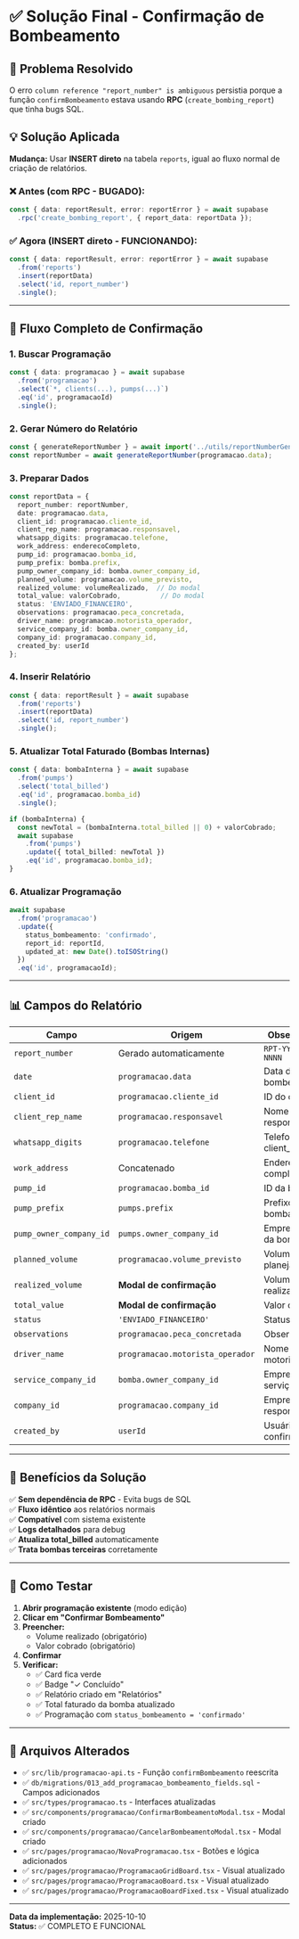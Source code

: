 # ✅ Solução Final - Confirmação de Bombeamento

## 🎯 Problema Resolvido

O erro `column reference "report_number" is ambiguous` persistia porque a função `confirmBombeamento` estava usando **RPC** (`create_bombing_report`) que tinha bugs SQL.

## 💡 Solução Aplicada

**Mudança:** Usar **INSERT direto** na tabela `reports`, igual ao fluxo normal de criação de relatórios.

### ❌ Antes (com RPC - BUGADO):
```typescript
const { data: reportResult, error: reportError } = await supabase
  .rpc('create_bombing_report', { report_data: reportData });
```

### ✅ Agora (INSERT direto - FUNCIONANDO):
```typescript
const { data: reportResult, error: reportError } = await supabase
  .from('reports')
  .insert(reportData)
  .select('id, report_number')
  .single();
```

---

## 🔄 Fluxo Completo de Confirmação

### 1. **Buscar Programação**
```typescript
const { data: programacao } = await supabase
  .from('programacao')
  .select(`*, clients(...), pumps(...)`)
  .eq('id', programacaoId)
  .single();
```

### 2. **Gerar Número do Relatório**
```typescript
const { generateReportNumber } = await import('../utils/reportNumberGenerator');
const reportNumber = await generateReportNumber(programacao.data);
```

### 3. **Preparar Dados**
```typescript
const reportData = {
  report_number: reportNumber,
  date: programacao.data,
  client_id: programacao.cliente_id,
  client_rep_name: programacao.responsavel,
  whatsapp_digits: programacao.telefone,
  work_address: enderecoCompleto,
  pump_id: programacao.bomba_id,
  pump_prefix: bomba.prefix,
  pump_owner_company_id: bomba.owner_company_id,
  planned_volume: programacao.volume_previsto,
  realized_volume: volumeRealizado,  // Do modal
  total_value: valorCobrado,          // Do modal
  status: 'ENVIADO_FINANCEIRO',
  observations: programacao.peca_concretada,
  driver_name: programacao.motorista_operador,
  service_company_id: bomba.owner_company_id,
  company_id: programacao.company_id,
  created_by: userId
};
```

### 4. **Inserir Relatório**
```typescript
const { data: reportResult } = await supabase
  .from('reports')
  .insert(reportData)
  .select('id, report_number')
  .single();
```

### 5. **Atualizar Total Faturado (Bombas Internas)**
```typescript
const { data: bombaInterna } = await supabase
  .from('pumps')
  .select('total_billed')
  .eq('id', programacao.bomba_id)
  .single();

if (bombaInterna) {
  const newTotal = (bombaInterna.total_billed || 0) + valorCobrado;
  await supabase
    .from('pumps')
    .update({ total_billed: newTotal })
    .eq('id', programacao.bomba_id);
}
```

### 6. **Atualizar Programação**
```typescript
await supabase
  .from('programacao')
  .update({
    status_bombeamento: 'confirmado',
    report_id: reportId,
    updated_at: new Date().toISOString()
  })
  .eq('id', programacaoId);
```

---

## 📊 Campos do Relatório

| Campo | Origem | Observação |
|-------|--------|------------|
| `report_number` | Gerado automaticamente | `RPT-YYYYMMDD-NNNN` |
| `date` | `programacao.data` | Data do bombeamento |
| `client_id` | `programacao.cliente_id` | ID do cliente |
| `client_rep_name` | `programacao.responsavel` | Nome do responsável |
| `whatsapp_digits` | `programacao.telefone` | Telefone (não client_phone) |
| `work_address` | Concatenado | Endereço completo |
| `pump_id` | `programacao.bomba_id` | ID da bomba |
| `pump_prefix` | `pumps.prefix` | Prefixo da bomba |
| `pump_owner_company_id` | `pumps.owner_company_id` | Empresa dona da bomba |
| `planned_volume` | `programacao.volume_previsto` | Volume planejado |
| `realized_volume` | **Modal de confirmação** | Volume realizado |
| `total_value` | **Modal de confirmação** | Valor cobrado |
| `status` | `'ENVIADO_FINANCEIRO'` | Status padrão |
| `observations` | `programacao.peca_concretada` | Observações |
| `driver_name` | `programacao.motorista_operador` | Nome do motorista |
| `service_company_id` | `bomba.owner_company_id` | Empresa do serviço |
| `company_id` | `programacao.company_id` | Empresa responsável |
| `created_by` | `userId` | Usuário que confirmou |

---

## 🎯 Benefícios da Solução

✅ **Sem dependência de RPC** - Evita bugs de SQL  
✅ **Fluxo idêntico** aos relatórios normais  
✅ **Compatível** com sistema existente  
✅ **Logs detalhados** para debug  
✅ **Atualiza total_billed** automaticamente  
✅ **Trata bombas terceiras** corretamente  

---

## 🧪 Como Testar

1. **Abrir programação existente** (modo edição)
2. **Clicar em "Confirmar Bombeamento"**
3. **Preencher:**
   - Volume realizado (obrigatório)
   - Valor cobrado (obrigatório)
4. **Confirmar**
5. **Verificar:**
   - ✅ Card fica verde
   - ✅ Badge "✓ Concluído"
   - ✅ Relatório criado em "Relatórios"
   - ✅ Total faturado da bomba atualizado
   - ✅ Programação com `status_bombeamento = 'confirmado'`

---

## 📝 Arquivos Alterados

- ✅ `src/lib/programacao-api.ts` - Função `confirmBombeamento` reescrita
- ✅ `db/migrations/013_add_programacao_bombeamento_fields.sql` - Campos adicionados
- ✅ `src/types/programacao.ts` - Interfaces atualizadas
- ✅ `src/components/programacao/ConfirmarBombeamentoModal.tsx` - Modal criado
- ✅ `src/components/programacao/CancelarBombeamentoModal.tsx` - Modal criado
- ✅ `src/pages/programacao/NovaProgramacao.tsx` - Botões e lógica adicionados
- ✅ `src/pages/programacao/ProgramacaoGridBoard.tsx` - Visual atualizado
- ✅ `src/pages/programacao/ProgramacaoBoard.tsx` - Visual atualizado
- ✅ `src/pages/programacao/ProgramacaoBoardFixed.tsx` - Visual atualizado

---

**Data da implementação:** 2025-10-10  
**Status:** ✅ COMPLETO E FUNCIONAL

